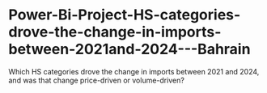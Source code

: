 # Power-Bi-Project-HS-categories-drove-the-change-in-imports-between-2021and-2024---Bahrain
 Which HS categories drove the change in imports between 2021  and 2024, and was that change price-driven or volume-driven?
